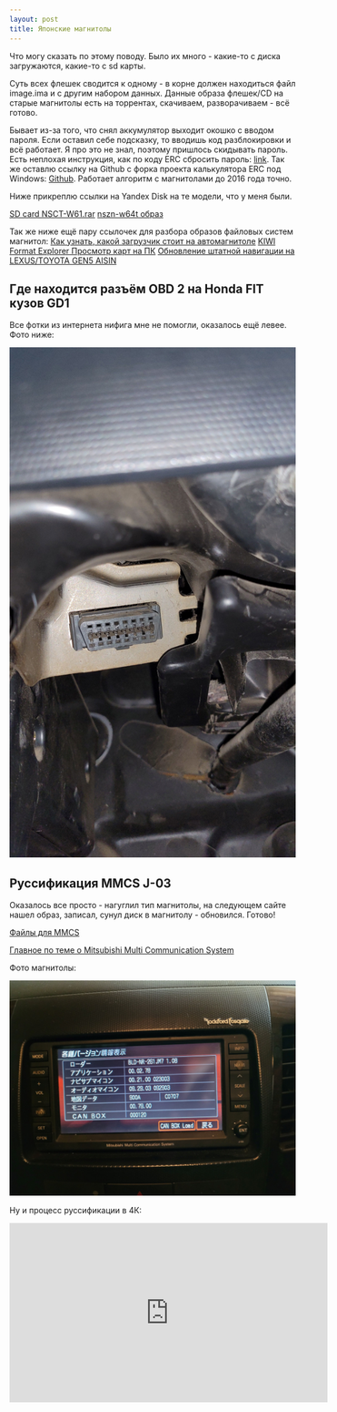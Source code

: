 ```yaml
---
layout: post
title: Японские магнитолы
---
```


Что могу сказать по этому поводу. Было их много - какие-то с диска загружаются, какие-то с sd карты.

Суть всех флешек сводится к одному - в корне должен находиться файл image.ima и с другим набором данных. Данные образа флешек/CD на старые магнитолы есть на торрентах, скачиваем, разворачиваем - всё готово.

Бывает из-за того, что снял аккумулятор выходит окошко с вводом пароля. Если оставил себе подсказку, то вводишь код разблокировки и всё работает. Я про это не знал, поэтому пришлось скидывать пароль. Есть неплохая инструкция, как по коду ERC сбросить пароль: [link](https://www.drive2.ru/l/510243215350169817/). Так же оставлю ссылку на Github с форка проекта калькулятора ERC под Windows: [Github](https://github.com/OlegBezverhii/erc-calculator). Работает алгоритм с магнитолами до 2016 года точно.

Ниже прикреплю ссылки на Yandex Disk на те модели, что у меня были.

[SD card NSCT-W61.rar](https://disk.yandex.ru/d/q9mSVRPXuQuezw)
[nszn-w64t образ](https://disk.yandex.ru/d/M05_OMaMfdAoew)

Так же ниже ещё пару ссылочек для разбора образов файловых систем магнитол:
[Как узнать, какой загрузчик стоит на автомагнитоле](https://profimaxblog.ru/как-узнать-какой-загрузчик-стоит-на-ав/)
[KIWI Format Explorer Просмотр карт на ПК](https://profimaxblog.ru/explorer/)
[Обновление штатной навигации на LEXUS/TOYOTA GEN5 AISIN](https://club-lexus.ru/forum/viewtopic.php?p=3890731#3890731)


## Где находится разъём OBD 2 на Honda FIT кузов GD1

Все фотки из интернета нифига мне не помогли, оказалось ещё левее. Фото ниже:

![OBD2 разъём Honda FIT GD1](/assets/honda/obd2.jpg "OBD2 разъём Honda FIT GD1")

## Руссификация MMCS J-03

Оказалось все просто - нагуглил тип магнитолы, на следующем сайте нашел образ, записал, сунул диск в магнитолу - обновился. Готово!
 
[Файлы для MMCS](http://faq.out-club.ru/Файлы_для_MMCS)

[Главное по теме о Mitsubishi Multi Communication System](https://out-club.ru/board/showthread.php?t=13813&page=656)

Фото магнитолы:

![Фото магнитолы MMCS J-03](/assets/honda/MMCS.jpg "MMCS J-03")

Ну и процесс руссификации в 4К:

<iframe width="560" height="315" src="https://www.youtube.com/embed/-r9u0coWW8Q" title="YouTube video player" frameborder="0" allow="accelerometer; autoplay; clipboard-write; encrypted-media; gyroscope; picture-in-picture; web-share" allowfullscreen></iframe>
